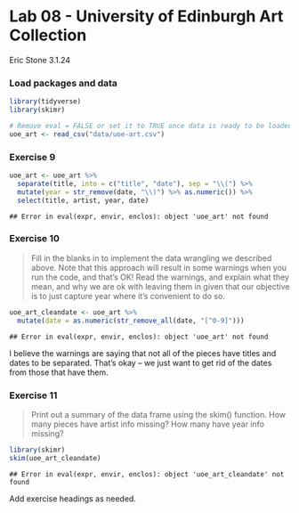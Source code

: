 Lab 08 - University of Edinburgh Art Collection
================
Eric Stone
3.1.24

### Load packages and data

``` r
library(tidyverse) 
library(skimr)
```

``` r
# Remove eval = FALSE or set it to TRUE once data is ready to be loaded
uoe_art <- read_csv("data/uoe-art.csv")
```

### Exercise 9

``` r
uoe_art <- uoe_art %>%
  separate(title, into = c("title", "date"), sep = "\\(") %>%
  mutate(year = str_remove(date, "\\)") %>% as.numeric()) %>%
  select(title, artist, year, date)
```

    ## Error in eval(expr, envir, enclos): object 'uoe_art' not found

### Exercise 10

> Fill in the blanks in to implement the data wrangling we described
> above. Note that this approach will result in some warnings when you
> run the code, and that’s OK! Read the warnings, and explain what they
> mean, and why we are ok with leaving them in given that our objective
> is to just capture year where it’s convenient to do so.

``` r
uoe_art_cleandate <- uoe_art %>%
  mutate(date = as.numeric(str_remove_all(date, "[^0-9]")))
```

    ## Error in eval(expr, envir, enclos): object 'uoe_art' not found

I believe the warnings are saying that not all of the pieces have titles
and dates to be separated. That’s okay – we just want to get rid of the
dates from those that have them.

### Exercise 11

> Print out a summary of the data frame using the skim() function. How
> many pieces have artist info missing? How many have year info missing?

``` r
library(skimr)
skim(uoe_art_cleandate)
```

    ## Error in eval(expr, envir, enclos): object 'uoe_art_cleandate' not found

Add exercise headings as needed.
